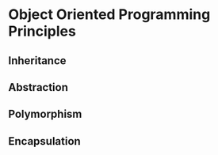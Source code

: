 # Object Oriented Programming Principles

## Inheritance

## Abstraction

## Polymorphism

## Encapsulation
